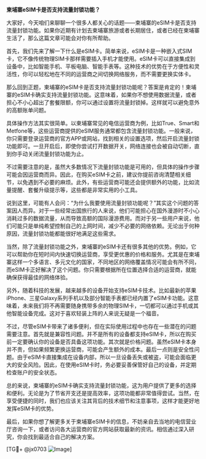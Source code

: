 **柬埔寨eSIM卡是否支持流量封锁功能？**

大家好，今天咱们来聊聊一个很多人都关心的话题——柬埔寨的eSIM卡是否支持流量封锁功能。如果你近期有计划去柬埔寨旅游或者长期居住，或者已经在柬埔寨生活了，那么这篇文章可能会对你有所帮助。

首先，我们先来了解一下什么是eSIM卡。简单来说，eSIM卡是一种嵌入式SIM卡，它不像传统物理SIM卡那样需要插入手机才能使用。eSIM卡可以直接集成到设备中，比如智能手机、平板电脑、智能手表等。这种技术的优势在于方便性和灵活性，你可以轻松地在不同的运营商之间切换网络服务，而不需要更换实体卡。

那么回到正题，柬埔寨的eSIM卡是否支持流量封锁功能呢？答案是肯定的！柬埔寨的eSIM卡确实支持流量封锁功能。这意味着，如果你不想使用数据流量，或者担心不小心超出了套餐限额，你可以通过设置将流量封锁掉。这样就可以避免意外的高额账单问题。

具体操作方法其实很简单。以柬埔寨常见的电信运营商为例，比如True、Smart和Metfone等，这些运营商提供的eSIM服务通常都包含流量封锁功能。一般来说，你只需要登录运营商的官方APP或网站，找到相关的设置选项，然后开启流量封锁功能即可。一旦开启后，即使你尝试打开数据开关，网络连接也会被自动切断，直到你手动关闭流量封锁功能为止。

不过需要注意的是，虽然大多数情况下流量封锁功能是可用的，但具体的操作步骤可能会因运营商而异。因此，在购买eSIM卡之前，建议你提前咨询清楚相关细节，以免遇到不必要的麻烦。此外，有些运营商可能还会提供额外的功能，比如流量提醒、套餐升级提示等，这些都是非常实用的小工具。

说到这里，可能有人会问：“为什么我要使用流量封锁功能呢？”其实这个问题的答案因人而异。对于一些经常出国旅行的人来说，他们可能担心在国外漫游时不小心消耗过多的数据流量，从而导致高额的国际漫游费用。而对于另一些用户来说，他们可能只是单纯希望控制自己的上网时间，减少不必要的网络依赖。无论出于何种原因，流量封锁功能都能很好地满足这些需求。

当然，除了流量封锁功能之外，柬埔寨的eSIM卡还有很多其他的优势。例如，它可以帮助你在短时间内快速切换运营商，享受更优惠的价格和服务。尤其是在柬埔寨这样一个多语言、多元文化的国家，不同地区的网络覆盖情况可能会有所不同，而eSIM卡正好解决了这个问题。你只需要根据所在位置选择合适的运营商，就能确保获得最佳的网络体验。

另外，随着科技的发展，越来越多的设备开始支持eSIM卡技术。比如最新的苹果iPhone、三星Galaxy系列手机以及部分智能手表都已经内置了eSIM卡功能。这意味着，未来我们将不再需要随身携带多余的物理SIM卡，一切都可以通过手机或其他智能设备完成。这对于喜欢轻装上阵的人来说无疑是一个福音。

不过，尽管eSIM卡带来了诸多便利，但在实际使用过程中也存在一些潜在的问题需要注意。首先就是兼容性问题。并不是所有的设备都支持eSIM卡，所以在购买前一定要确认你的设备是否具备这项功能。其次就是价格问题。虽然eSIM卡本身并不贵，但如果频繁更换运营商，可能会产生额外的成本。最后一点则是安全性问题。由于eSIM卡直接集成在设备内部，所以一旦设备丢失或被盗，可能会面临更大的安全风险。因此，在使用eSIM卡时，务必要妥善保管好自己的设备，并定期检查账户的安全状态。

总的来说，柬埔寨的eSIM卡确实支持流量封锁功能，这为用户提供了更多的选择和便利。无论是为了节省开支还是提高效率，这项功能都非常值得尝试。当然，在享受便捷的同时，我们也应该关注其背后的技术细节和注意事项，这样才能更好地发挥eSIM卡的优势。

最后，如果你想了解更多关于柬埔寨eSIM卡的信息，不妨亲自去当地的电信营业厅咨询一下，或者访问各大运营商的官方网站获取最新的资讯。相信通过深入研究，你会找到最适合自己的解决方案。

[TG💪+ @jx0703 ![Image](https://github.com/user-attachments/assets/dbca1d08-cadb-493c-b0ec-ad6f7a83f270)]